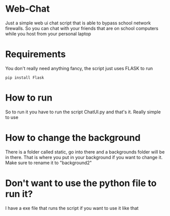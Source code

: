 # Web-Chat
Just a simple web ui chat script that is able to bypass school network firewalls. So you can chat with your friends that are on school computers while you host from your personal laptop


# Requirements
You don't really need anything fancy, the script just uses FLASK to run

```plaintext
pip install Flask
```

# How to run
So to run it you have to run the script ChatUI.py and that's it. Really simple to use

# How to change the background
There is a folder called static, go into there and a backgrounds folder will be in there. That is where you put in your background if you want to change it. Make sure to rename it to "background2"

# Don't want to use the python file to run it?
I have a exe file that runs the script if you want to use it like that
